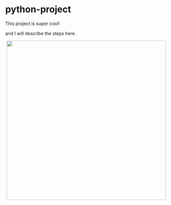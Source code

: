 # python-project

This project is super cool!

and I will describe the steps here.

<img src ="https://user-images.githubusercontent.com/92557547/149630459-789effd0-030a-4953-87df-94d1062f3852.PNG" width="500" height="auto" align="right" >

  <pre>
  1. My Python Analytics    
  2. My Project Costs            
  3. XYZ           
  </pre>


